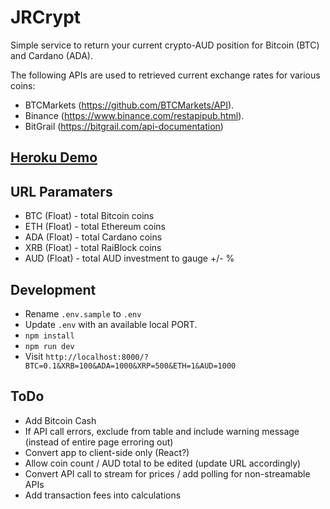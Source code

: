 # JRCrypt

Simple service to return your current crypto-AUD position for Bitcoin (BTC) and Cardano (ADA).

The following APIs are used to retrieved current exchange rates for various coins:
* BTCMarkets (https://github.com/BTCMarkets/API).
* Binance (https://www.binance.com/restapipub.html).
* BitGrail (https://bitgrail.com/api-documentation)

## [Heroku Demo](https://jrcrypt.herokuapp.com/?BTC=0.1&XRB=100&ADA=1000&XRP=500&ETH=1&AUD=1000	)

## URL Paramaters
* BTC (Float) - total Bitcoin coins
* ETH (Float) - total Ethereum coins
* ADA (Float) - total Cardano coins
* XRB (Float) - total RaiBlock coins
* AUD (Float) - total AUD investment to gauge +/- %

## Development
* Rename `.env.sample` to `.env`
* Update `.env` with an available local PORT.
* `npm install` 
* `npm run dev`
* Visit `http://localhost:8000/?BTC=0.1&XRB=100&ADA=1000&XRP=500&ETH=1&AUD=1000	`

## ToDo
* Add Bitcoin Cash
* If API call errors, exclude from table and include warning message (instead of entire page erroring out)
* Convert app to client-side only (React?)
* Allow coin count / AUD total to be edited (update URL accordingly)
* Convert API call to stream for prices / add polling for non-streamable APIs
* Add transaction fees into calculations
